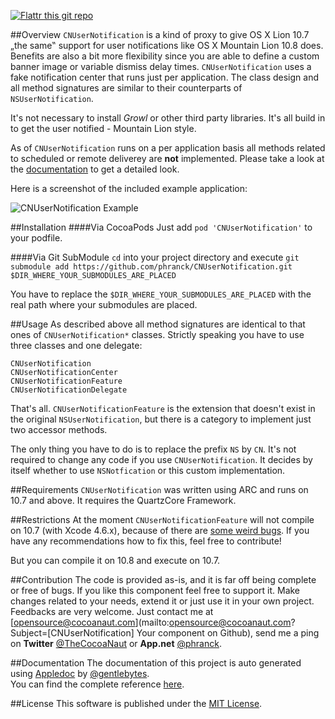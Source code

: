 [![Flattr this git repo](http://api.flattr.com/button/flattr-badge-large.png)](https://flattr.com/submit/auto?user_id=phranck&url=https://github.com/phranck/CNUserNotification&title=CNUserNotification&tags=github&category=software)


##Overview
`CNUserNotification` is a kind of proxy to give OS X Lion 10.7 „the same‟ support for user notifications like OS X Mountain Lion 10.8 does. Benefits are also a bit more flexibility since you are able to define a custom banner image or variable dismiss delay times. `CNUserNotification` uses a fake notification center that runs just per application. The class design and all method signatures are similar to their counterparts of `NSUserNotification`.

It's not necessary to install *Growl* or other third party libraries. It's all build in to get the user notified - Mountain Lion style.

As of `CNUserNotification` runs on a per application basis all methods related to scheduled or remote deliverey are **not** implemented. Please take a look at the [documentation](http://cnusernotification.cocoanaut.com/documentation/) to get a detailed look.


Here is a screenshot of the included example application:

![CNUserNotification Example](https://dl.dropboxusercontent.com/u/34133216/WebImages/Github/CNUserNotification-Example.jpg)



##Installation
####Via CocoaPods
Just add `pod 'CNUserNotification'` to your podfile.


####Via Git SubModule
`cd` into your project directory and execute `git submodule add https://github.com/phranck/CNUserNotification.git $DIR_WHERE_YOUR_SUBMODULES_ARE_PLACED`

You have to replace the `$DIR_WHERE_YOUR_SUBMODULES_ARE_PLACED` with the real path where your submodules are placed.


##Usage
As described above all method signatures are identical to that ones of `CNUserNotification*` classes. Strictly speaking you have to use three classes and one delegate:

	CNUserNotification
	CNUserNotificationCenter
	CNUserNotificationFeature
	CNUserNotificationDelegate

That's all. `CNUserNotificationFeature` is the extension that doesn't exist in the original `NSUserNotification`, but there is a category to implement just two accessor methods.

The only thing you have to do is to replace the prefix `NS` by `CN`. It's not required to change any code if you use `CNUserNotification`. It decides by itself whether to use `NSNotfication` or this custom implementation. 


##Requirements
`CNUserNotification` was written using ARC and runs on 10.7 and above. It requires the QuartzCore Framework.

##Restrictions
At the moment `CNUserNotificationFeature` will not compile on 10.7 (with Xcode 4.6.x), because of there are [some weird bugs](http://cl.ly/image/3Z1f3H3b033c). If you have any recommendations how to fix this, feel free to contribute!

But you can compile it on 10.8 and execute on 10.7.


##Contribution
The code is provided as-is, and it is far off being complete or free of bugs. If you like this component feel free to support it. Make changes related to your needs, extend it or just use it in your own project. Feedbacks are very welcome. Just contact me at [opensource@cocoanaut.com](mailto:opensource@cocoanaut.com?Subject=[CNUserNotification] Your component on Github), send me a ping on **Twitter** [@TheCocoaNaut](http://twitter.com/TheCocoaNaut) or **App.net** [@phranck](https://alpha.app.net/phranck). 


##Documentation
The documentation of this project is auto generated using [Appledoc](http://gentlebytes.com/appledoc/) by [@gentlebytes](https://twitter.com/gentlebytes).<br />
You can find the complete reference [here](http://CNUserNotification.cocoanaut.com/documentation/).


##License
This software is published under the [MIT License](http://cocoanaut.mit-license.org).
